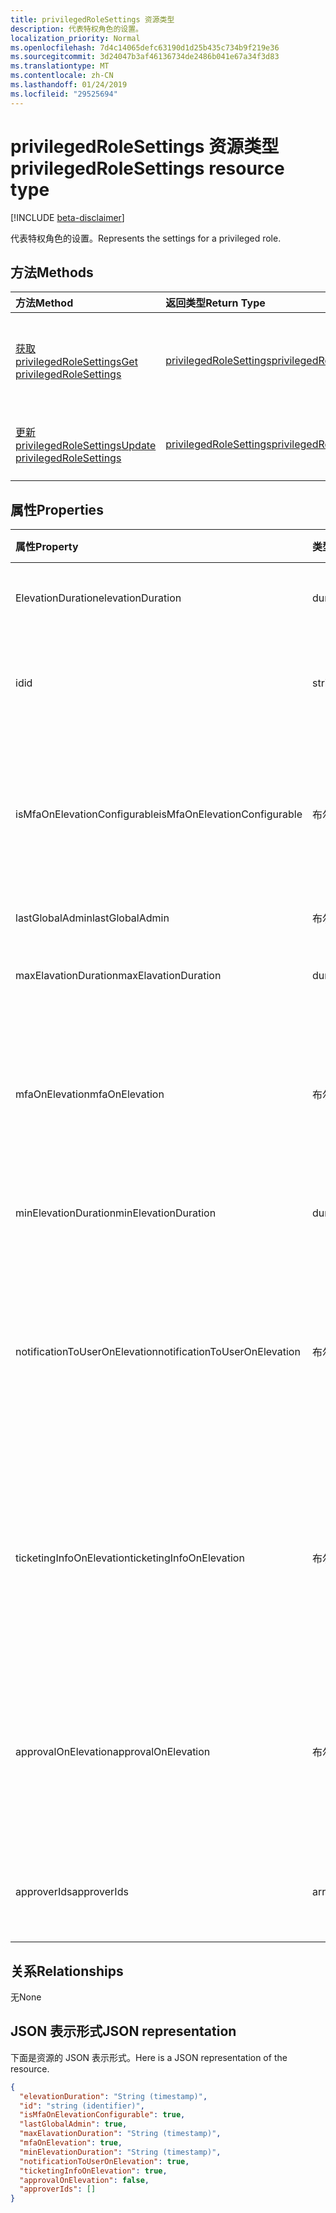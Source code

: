 ```yaml
---
title: privilegedRoleSettings 资源类型
description: 代表特权角色的设置。
localization_priority: Normal
ms.openlocfilehash: 7d4c14065defc63190d1d25b435c734b9f219e36
ms.sourcegitcommit: 3d24047b3af46136734de2486b041e67a34f3d83
ms.translationtype: MT
ms.contentlocale: zh-CN
ms.lasthandoff: 01/24/2019
ms.locfileid: "29525694"
---
```

# <a name="privilegedrolesettings-resource-type"></a><span data-ttu-id="c21a6-103">privilegedRoleSettings 资源类型</span><span class="sxs-lookup"><span data-stu-id="c21a6-103">privilegedRoleSettings resource type</span></span>

[!INCLUDE [beta-disclaimer](../../includes/beta-disclaimer.md)]

<span data-ttu-id="c21a6-104">代表特权角色的设置。</span><span class="sxs-lookup"><span data-stu-id="c21a6-104">Represents the settings for a privileged role.</span></span>


## <a name="methods"></a><span data-ttu-id="c21a6-105">方法</span><span class="sxs-lookup"><span data-stu-id="c21a6-105">Methods</span></span>

| <span data-ttu-id="c21a6-106">方法</span><span class="sxs-lookup"><span data-stu-id="c21a6-106">Method</span></span>           | <span data-ttu-id="c21a6-107">返回类型</span><span class="sxs-lookup"><span data-stu-id="c21a6-107">Return Type</span></span>    |<span data-ttu-id="c21a6-108">说明</span><span class="sxs-lookup"><span data-stu-id="c21a6-108">Description</span></span>|
|:---------------|:--------|:----------|
|[<span data-ttu-id="c21a6-109">获取 privilegedRoleSettings</span><span class="sxs-lookup"><span data-stu-id="c21a6-109">Get privilegedRoleSettings</span></span>](../api/privilegedrolesettings-get.md) | [<span data-ttu-id="c21a6-110">privilegedRoleSettings</span><span class="sxs-lookup"><span data-stu-id="c21a6-110">privilegedRoleSettings</span></span>](privilegedrolesettings.md) |<span data-ttu-id="c21a6-111">读取属性和 privilegedRoleSettings 对象的关系。</span><span class="sxs-lookup"><span data-stu-id="c21a6-111">Read properties and relationships of privilegedRoleSettings object.</span></span>|
|[<span data-ttu-id="c21a6-112">更新 privilegedRoleSettings</span><span class="sxs-lookup"><span data-stu-id="c21a6-112">Update privilegedRoleSettings</span></span>](../api/privilegedrolesettings-update.md) | [<span data-ttu-id="c21a6-113">privilegedRoleSettings</span><span class="sxs-lookup"><span data-stu-id="c21a6-113">privilegedRoleSettings</span></span>](privilegedrolesettings.md) |<span data-ttu-id="c21a6-114">更新 privilegedRoleSettings 对象。</span><span class="sxs-lookup"><span data-stu-id="c21a6-114">Update privilegedRoleSettings object.</span></span>|
## <a name="properties"></a><span data-ttu-id="c21a6-115">属性</span><span class="sxs-lookup"><span data-stu-id="c21a6-115">Properties</span></span>
| <span data-ttu-id="c21a6-116">属性</span><span class="sxs-lookup"><span data-stu-id="c21a6-116">Property</span></span>     | <span data-ttu-id="c21a6-117">类型</span><span class="sxs-lookup"><span data-stu-id="c21a6-117">Type</span></span>   |<span data-ttu-id="c21a6-118">说明</span><span class="sxs-lookup"><span data-stu-id="c21a6-118">Description</span></span>|
|:---------------|:--------|:----------|
|<span data-ttu-id="c21a6-119">ElevationDuration</span><span class="sxs-lookup"><span data-stu-id="c21a6-119">elevationDuration</span></span>|<span data-ttu-id="c21a6-120">duration</span><span class="sxs-lookup"><span data-stu-id="c21a6-120">duration</span></span>|<span data-ttu-id="c21a6-121">当激活角色持续时间。</span><span class="sxs-lookup"><span data-stu-id="c21a6-121">The duration when the role is activated.</span></span>|
|<span data-ttu-id="c21a6-122">id</span><span class="sxs-lookup"><span data-stu-id="c21a6-122">id</span></span>|<span data-ttu-id="c21a6-123">string</span><span class="sxs-lookup"><span data-stu-id="c21a6-123">string</span></span>| <span data-ttu-id="c21a6-124">角色设置唯一标识符。</span><span class="sxs-lookup"><span data-stu-id="c21a6-124">The unique identifier for the role settings.</span></span> <span data-ttu-id="c21a6-125">只读。</span><span class="sxs-lookup"><span data-stu-id="c21a6-125">Read-only.</span></span>|
|<span data-ttu-id="c21a6-126">isMfaOnElevationConfigurable</span><span class="sxs-lookup"><span data-stu-id="c21a6-126">isMfaOnElevationConfigurable</span></span>|<span data-ttu-id="c21a6-127">布尔</span><span class="sxs-lookup"><span data-stu-id="c21a6-127">boolean</span></span>|<span data-ttu-id="c21a6-128">**true**如果 mfaOnElevation 可配置。</span><span class="sxs-lookup"><span data-stu-id="c21a6-128">**true** if mfaOnElevation is configurable.</span></span> <span data-ttu-id="c21a6-129">**false**如果 mfaOnElevation 不可配置。</span><span class="sxs-lookup"><span data-stu-id="c21a6-129">**false** if mfaOnElevation is not configurable.</span></span>|
|<span data-ttu-id="c21a6-130">lastGlobalAdmin</span><span class="sxs-lookup"><span data-stu-id="c21a6-130">lastGlobalAdmin</span></span>|<span data-ttu-id="c21a6-131">布尔</span><span class="sxs-lookup"><span data-stu-id="c21a6-131">boolean</span></span>|<span data-ttu-id="c21a6-132">仅供内部。</span><span class="sxs-lookup"><span data-stu-id="c21a6-132">Internal used only.</span></span>|
|<span data-ttu-id="c21a6-133">maxElavationDuration</span><span class="sxs-lookup"><span data-stu-id="c21a6-133">maxElavationDuration</span></span>|<span data-ttu-id="c21a6-134">duration</span><span class="sxs-lookup"><span data-stu-id="c21a6-134">duration</span></span>|<span data-ttu-id="c21a6-135">激活角色的最大持续时间。</span><span class="sxs-lookup"><span data-stu-id="c21a6-135">Maximal duration for the activated role.</span></span>|
|<span data-ttu-id="c21a6-136">mfaOnElevation</span><span class="sxs-lookup"><span data-stu-id="c21a6-136">mfaOnElevation</span></span>|<span data-ttu-id="c21a6-137">布尔</span><span class="sxs-lookup"><span data-stu-id="c21a6-137">boolean</span></span>|<span data-ttu-id="c21a6-138">如果为**true** MFA 需要激活角色。</span><span class="sxs-lookup"><span data-stu-id="c21a6-138">**true** if MFA is required to activate the role.</span></span> <span data-ttu-id="c21a6-139">**false**如果 MFA 不需要激活角色。</span><span class="sxs-lookup"><span data-stu-id="c21a6-139">**false** if MFA is not required to activate the role.</span></span>|
|<span data-ttu-id="c21a6-140">minElevationDuration</span><span class="sxs-lookup"><span data-stu-id="c21a6-140">minElevationDuration</span></span>|<span data-ttu-id="c21a6-141">duration</span><span class="sxs-lookup"><span data-stu-id="c21a6-141">duration</span></span>|<span data-ttu-id="c21a6-142">最少持续时间激活角色。</span><span class="sxs-lookup"><span data-stu-id="c21a6-142">Minimal duration for the activated role.</span></span>|
|<span data-ttu-id="c21a6-143">notificationToUserOnElevation</span><span class="sxs-lookup"><span data-stu-id="c21a6-143">notificationToUserOnElevation</span></span>|<span data-ttu-id="c21a6-144">布尔</span><span class="sxs-lookup"><span data-stu-id="c21a6-144">boolean</span></span>|<span data-ttu-id="c21a6-145">**true**如果角色激活时向最终用户发送通知。</span><span class="sxs-lookup"><span data-stu-id="c21a6-145">**true** if send notification to the end user when the role is activated.</span></span> <span data-ttu-id="c21a6-146">**false**如果角色被激活时不发送通知。</span><span class="sxs-lookup"><span data-stu-id="c21a6-146">**false** if do not send notification when the role is activated.</span></span>|
|<span data-ttu-id="c21a6-147">ticketingInfoOnElevation</span><span class="sxs-lookup"><span data-stu-id="c21a6-147">ticketingInfoOnElevation</span></span>|<span data-ttu-id="c21a6-148">布尔</span><span class="sxs-lookup"><span data-stu-id="c21a6-148">boolean</span></span>|<span data-ttu-id="c21a6-149">如果为**true**时，票证信息是必需激活角色。</span><span class="sxs-lookup"><span data-stu-id="c21a6-149">**true** if the ticketing information is required when activate the role.</span></span> <span data-ttu-id="c21a6-150">**false**如果票证信息不需要激活角色。</span><span class="sxs-lookup"><span data-stu-id="c21a6-150">**false** if the ticketing information is not required when activate the role.</span></span>|
|<span data-ttu-id="c21a6-151">approvalOnElevation</span><span class="sxs-lookup"><span data-stu-id="c21a6-151">approvalOnElevation</span></span>|<span data-ttu-id="c21a6-152">布尔</span><span class="sxs-lookup"><span data-stu-id="c21a6-152">boolean</span></span>|<span data-ttu-id="c21a6-153">**true**如果情况下审批，需要激活角色。</span><span class="sxs-lookup"><span data-stu-id="c21a6-153">**true** if the approval is required when activate the role.</span></span> <span data-ttu-id="c21a6-154">**false**如果审批不需要激活角色。</span><span class="sxs-lookup"><span data-stu-id="c21a6-154">**false** if the approval is not required when activate the role.</span></span>|
|<span data-ttu-id="c21a6-155">approverIds</span><span class="sxs-lookup"><span data-stu-id="c21a6-155">approverIds</span></span>|<span data-ttu-id="c21a6-156">array</span><span class="sxs-lookup"><span data-stu-id="c21a6-156">array</span></span>|<span data-ttu-id="c21a6-157">审批 id，如果需要激活审核的列表。</span><span class="sxs-lookup"><span data-stu-id="c21a6-157">List of Approval ids, if approval is required for activation.</span></span>|

## <a name="relationships"></a><span data-ttu-id="c21a6-158">关系</span><span class="sxs-lookup"><span data-stu-id="c21a6-158">Relationships</span></span>
<span data-ttu-id="c21a6-159">无</span><span class="sxs-lookup"><span data-stu-id="c21a6-159">None</span></span>


## <a name="json-representation"></a><span data-ttu-id="c21a6-160">JSON 表示形式</span><span class="sxs-lookup"><span data-stu-id="c21a6-160">JSON representation</span></span>

<span data-ttu-id="c21a6-161">下面是资源的 JSON 表示形式。</span><span class="sxs-lookup"><span data-stu-id="c21a6-161">Here is a JSON representation of the resource.</span></span>

<!-- {
  "blockType": "resource",
  "optionalProperties": [

  ],
  "@odata.type": "microsoft.graph.privilegedRoleSettings"
}-->

```json
{
  "elevationDuration": "String (timestamp)",
  "id": "string (identifier)",
  "isMfaOnElevationConfigurable": true,
  "lastGlobalAdmin": true,
  "maxElavationDuration": "String (timestamp)",
  "mfaOnElevation": true,
  "minElevationDuration": "String (timestamp)",
  "notificationToUserOnElevation": true,
  "ticketingInfoOnElevation": true,
  "approvalOnElevation": false,
  "approverIds": []
}

```

<!-- uuid: 8fcb5dbc-d5aa-4681-8e31-b001d5168d79
2015-10-25 14:57:30 UTC -->
<!--
{
  "type": "#page.annotation",
  "description": "privilegedRoleSettings resource",
  "keywords": "",
  "section": "documentation",
  "tocPath": "",
  "suppressions": [
    "Error: /api-reference/beta/resources/privilegedrolesettings.md:\r\n      Exception processing links.\r\n    System.ArgumentException: Link Definition was null. Link text: !INCLUDE [beta-disclaimer](../../includes/beta-disclaimer.md)\r\n      at ApiDoctor.Validation.DocFile.get_LinkDestinations()\r\n      at ApiDoctor.Validation.DocSet.ValidateLinks(Boolean includeWarnings, String[] relativePathForFiles, IssueLogger issues, Boolean requireFilenameCaseMatch, Boolean printOrphanedFiles)"
  ]
}
-->
